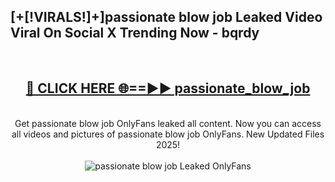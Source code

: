 <h2>[+[!VIRALS!]+]passionate blow job Leaked Video Viral On Social X Trending Now - bqrdy</h2>
<br>
<div align="center">
<h2><a href="https://libra.edu.pl?passionate_blow_job" rel="nofollow">🔴 CLICK HERE 🌐==►► passionate_blow_job</a></h2>
<br>
Get passionate blow job OnlyFans leaked all content. Now you can access all videos and pictures of passionate blow job OnlyFans. New Updated Files 2025!
<br>
<br>
<a href="https://libra.edu.pl?passionate_blow_job" rel="nofollow" data-target="animated-image.originalLink"><img src="https://i.ibb.co.com/WyWwxjT/player-gif2.gif" alt="passionate blow job Leaked OnlyFans" style="max-width: 100%; display: inline-block;" data-target="animated-image.originalImage"></a>
</div>
<br>
